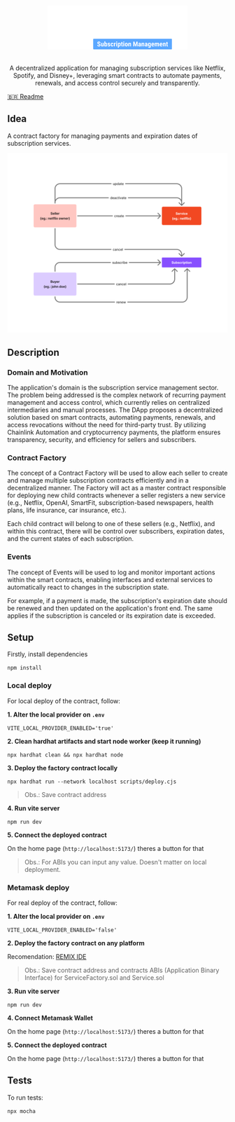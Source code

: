 
<p align="center">
    <img src="public/logo.png" height="100" alt="MyMonthly Logo">
    <br/><br/>
    <p align="center">
        A decentralized application for managing subscription services like Netflix, Spotify, and Disney+, leveraging smart contracts to automate payments, renewals, and access control securely and transparently.
    </p>
</p>

[🇧🇷 Readme](README.br.md)

## Idea

A contract factory for managing payments and expiration dates of subscription services.

![diagram](public/diagram.png)

## Description

### Domain and Motivation

The application's domain is the subscription service management sector. The problem being addressed is the complex network of recurring payment management and access control, which currently relies on centralized intermediaries and manual processes. The DApp proposes a decentralized solution based on smart contracts, automating payments, renewals, and access revocations without the need for third-party trust. By utilizing Chainlink Automation and cryptocurrency payments, the platform ensures transparency, security, and efficiency for sellers and subscribers.

### Contract Factory

The concept of a Contract Factory will be used to allow each seller to create and manage multiple subscription contracts efficiently and in a decentralized manner. The Factory will act as a master contract responsible for deploying new child contracts whenever a seller registers a new service (e.g., Netflix, OpenAI, SmartFit, subscription-based newspapers, health plans, life insurance, car insurance, etc.).

Each child contract will belong to one of these sellers (e.g., Netflix), and within this contract, there will be control over subscribers, expiration dates, and the current states of each subscription.

### Events

The concept of Events will be used to log and monitor important actions within the smart contracts, enabling interfaces and external services to automatically react to changes in the subscription state.

For example, if a payment is made, the subscription's expiration date should be renewed and then updated on the application's front end. The same applies if the subscription is canceled or its expiration date is exceeded.

## Setup

Firstly, install dependencies
```
npm install
```

### Local deploy

For local deploy of the contract, follow:

**1. Alter the local provider on `.env`**
```
VITE_LOCAL_PROVIDER_ENABLED='true'
```

**2. Clean hardhat artifacts and start node worker (keep it running)**
```
npx hardhat clean && npx hardhat node
```

**3. Deploy the factory contract locally**
```
npx hardhat run --network localhost scripts/deploy.cjs
```
>Obs.: Save contract address

**4. Run vite server**
```
npm run dev
```

**5. Connect the deployed contract**

On the home page (`http://localhost:5173/`) theres a button for that

>Obs.: For ABIs you can input any value. Doesn't matter on local deployment.

### Metamask deploy

For real deploy of the contract, follow:

**1. Alter the local provider on `.env`**
```
VITE_LOCAL_PROVIDER_ENABLED='false'
```

**2. Deploy the factory contract on any platform**

Recomendation: [REMIX IDE](https://remix.ethereum.org/) 
>Obs.: Save contract address and contracts ABIs (Application Binary Interface) for ServiceFactory.sol and Service.sol


**3. Run vite server**
```
npm run dev
```

**4. Connect Metamask Wallet**

On the home page (`http://localhost:5173/`) theres a button for that

**5. Connect the deployed contract**

On the home page (`http://localhost:5173/`) theres a button for that

## Tests

To run tests:

```
npx mocha 
```